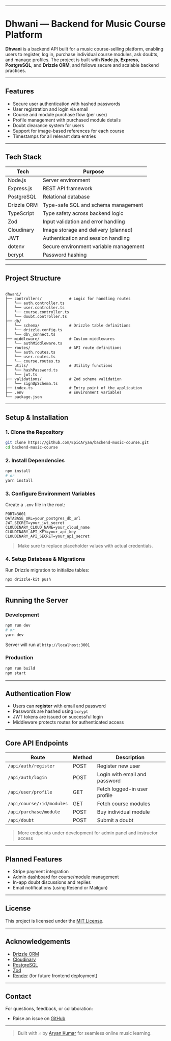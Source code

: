
---

# Dhwani — Backend for Music Course Platform

**Dhwani** is a backend API built for a music course-selling platform, enabling users to register, log in, purchase individual course modules, ask doubts, and manage profiles. The project is built with **Node.js**, **Express**, **PostgreSQL**, and **Drizzle ORM**, and follows secure and scalable backend practices.

---

## Features

- Secure user authentication with hashed passwords
- User registration and login via email
- Course and module purchase flow (per user)
- Profile management with purchased module details
- Doubt clearance system for users
- Support for image-based references for each course
- Timestamps for all relevant data entries

---

## Tech Stack

| Tech            | Purpose                                  |
|-----------------|-------------------------------------------|
| Node.js         | Server environment                        |
| Express.js      | REST API framework                        |
| PostgreSQL      | Relational database                       |
| Drizzle ORM     | Type-safe SQL and schema management       |
| TypeScript      | Type safety across backend logic          |
| Zod             | Input validation and error handling       |
| Cloudinary      | Image storage and delivery (planned)      |
| JWT             | Authentication and session handling       |
| dotenv          | Secure environment variable management    |
| bcrypt          | Password hashing                          |

---

## Project Structure

```

dhwani/
├── controllers/            # Logic for handling routes
│   └── auth.controller.ts
│   └── user.controller.ts
│   └── course.controller.ts
│   └── doubt.controller.ts
├── db/
│   └── schema/             # Drizzle table definitions
│   └── drizzle.config.ts
│   └── db\_connect.ts
├── middleware/             # Custom middlewares
│   └── authMiddleware.ts
├── routes/                 # API route definitions
│   └── auth.routes.ts
│   └── user.routes.ts
│   └── course.routes.ts
├── utils/                  # Utility functions
│   └── hashPassword.ts
│   └── jwt.ts
├── validations/            # Zod schema validation
│   └── signUpSchema.ts
├── index.ts                # Entry point of the application
├── .env                    # Environment variables
└── package.json

````

---

## Setup & Installation

### 1. Clone the Repository

```bash
git clone https://github.com/EpicAryan/backend-music-course.git
cd backend-music-course
````

### 2. Install Dependencies

```bash
npm install
# or
yarn install
```

### 3. Configure Environment Variables

Create a `.env` file in the root:

```env
PORT=3001
DATABASE_URL=your_postgres_db_url
JWT_SECRET=your_jwt_secret
CLOUDINARY_CLOUD_NAME=your_cloud_name
CLOUDINARY_API_KEY=your_api_key
CLOUDINARY_API_SECRET=your_api_secret
```

> Make sure to replace placeholder values with actual credentials.

### 4. Setup Database & Migrations

Run Drizzle migration to initialize tables:

```bash
npx drizzle-kit push
```

---

## Running the Server

### Development

```bash
npm run dev
# or
yarn dev
```

Server will run at `http://localhost:3001`

### Production

```bash
npm run build
npm start
```

---

## Authentication Flow

* Users can **register** with email and password
* Passwords are hashed using `bcrypt`
* JWT tokens are issued on successful login
* Middleware protects routes for authenticated access

---

## Core API Endpoints

| Route                     | Method | Description                   |
| ------------------------- | ------ | ----------------------------- |
| `/api/auth/register`      | POST   | Register new user             |
| `/api/auth/login`         | POST   | Login with email and password |
| `/api/user/profile`       | GET    | Fetch logged-in user profile  |
| `/api/course/:id/modules` | GET    | Fetch course modules          |
| `/api/purchase/module`    | POST   | Buy individual module         |
| `/api/doubt`              | POST   | Submit a doubt                |

> More endpoints under development for admin panel and instructor access

---

## Planned Features

* Stripe payment integration
* Admin dashboard for course/module management
* In-app doubt discussions and replies
* Email notifications (using Resend or Mailgun)

---

## License

This project is licensed under the [MIT License](LICENSE).

---

## Acknowledgements

* [Drizzle ORM](https://orm.drizzle.team/)
* [Cloudinary](https://cloudinary.com/)
* [PostgreSQL](https://www.postgresql.org/)
* [Zod](https://zod.dev/)
* [Render](https://render.com/) (for future frontend deployment)

---

## Contact

For questions, feedback, or collaboration:

* Raise an issue on [GitHub](https://github.com/EpicAryan/backend-music-course/issues)

---

> Built with 🎶 by [Aryan Kumar](https://github.com/EpicAryan) for seamless online music learning.

```
